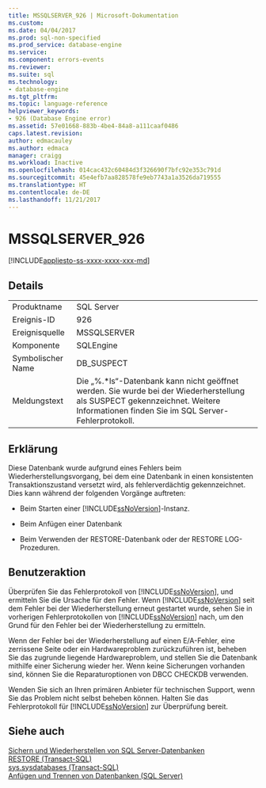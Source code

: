 ```yaml
---
title: MSSQLSERVER_926 | Microsoft-Dokumentation
ms.custom: 
ms.date: 04/04/2017
ms.prod: sql-non-specified
ms.prod_service: database-engine
ms.service: 
ms.component: errors-events
ms.reviewer: 
ms.suite: sql
ms.technology:
- database-engine
ms.tgt_pltfrm: 
ms.topic: language-reference
helpviewer_keywords:
- 926 (Database Engine error)
ms.assetid: 57e01668-883b-4be4-84a8-a111caaf0486
caps.latest.revision: 
author: edmacauley
ms.author: edmaca
manager: craigg
ms.workload: Inactive
ms.openlocfilehash: 014cac432c60484d3f326690f7bfc92e353c791d
ms.sourcegitcommit: 45e4efb7aa828578fe9eb7743a1a3526da719555
ms.translationtype: HT
ms.contentlocale: de-DE
ms.lasthandoff: 11/21/2017
---
```

# <a name="mssqlserver926"></a>MSSQLSERVER_926
[!INCLUDE[appliesto-ss-xxxx-xxxx-xxx-md](../../includes/appliesto-ss-xxxx-xxxx-xxx-md.md)]
  
## <a name="details"></a>Details  
  
|||  
|-|-|  
|Produktname|SQL Server|  
|Ereignis-ID|926|  
|Ereignisquelle|MSSQLSERVER|  
|Komponente|SQLEngine|  
|Symbolischer Name|DB_SUSPECT|  
|Meldungstext|Die „%.*ls“-Datenbank kann nicht geöffnet werden. Sie wurde bei der Wiederherstellung als SUSPECT gekennzeichnet. Weitere Informationen finden Sie im SQL Server-Fehlerprotokoll.|  
  
## <a name="explanation"></a>Erklärung  
Diese Datenbank wurde aufgrund eines Fehlers beim Wiederherstellungsvorgang, bei dem eine Datenbank in einen konsistenten Transaktionszustand versetzt wird, als fehlerverdächtig gekennzeichnet. Dies kann während der folgenden Vorgänge auftreten:  
  
-   Beim Starten einer [!INCLUDE[ssNoVersion](../../includes/ssnoversion-md.md)]-Instanz.  
  
-   Beim Anfügen einer Datenbank  
  
-   Beim Verwenden der RESTORE-Datenbank oder der RESTORE LOG-Prozeduren.  
  
## <a name="user-action"></a>Benutzeraktion  
Überprüfen Sie das Fehlerprotokoll von [!INCLUDE[ssNoVersion](../../includes/ssnoversion-md.md)], und ermitteln Sie die Ursache für den Fehler. Wenn [!INCLUDE[ssNoVersion](../../includes/ssnoversion-md.md)] seit dem Fehler bei der Wiederherstellung erneut gestartet wurde, sehen Sie in vorherigen Fehlerprotokollen von [!INCLUDE[ssNoVersion](../../includes/ssnoversion-md.md)] nach, um den Grund für den Fehler bei der Wiederherstellung zu ermitteln.  
  
Wenn der Fehler bei der Wiederherstellung auf einen E/A-Fehler, eine zerrissene Seite oder ein Hardwareproblem zurückzuführen ist, beheben Sie das zugrunde liegende Hardwareproblem, und stellen Sie die Datenbank mithilfe einer Sicherung wieder her. Wenn keine Sicherungen vorhanden sind, können Sie die Reparaturoptionen von DBCC CHECKDB verwenden.  
  
Wenden Sie sich an Ihren primären Anbieter für technischen Support, wenn Sie das Problem nicht selbst beheben können. Halten Sie das Fehlerprotokoll für [!INCLUDE[ssNoVersion](../../includes/ssnoversion-md.md)] zur Überprüfung bereit.  
  
## <a name="see-also"></a>Siehe auch  
[Sichern und Wiederherstellen von SQL Server-Datenbanken](~/relational-databases/backup-restore/back-up-and-restore-of-sql-server-databases.md)  
[RESTORE &#40;Transact-SQL&#41;](~/t-sql/statements/restore-statements-transact-sql.md)  
[sys.sysdatabases &#40;Transact-SQL&#41;](~/relational-databases/system-compatibility-views/sys-sysdatabases-transact-sql.md)  
[Anfügen und Trennen von Datenbanken &#40;SQL Server&#41;](~/relational-databases/databases/database-detach-and-attach-sql-server.md)  
  
